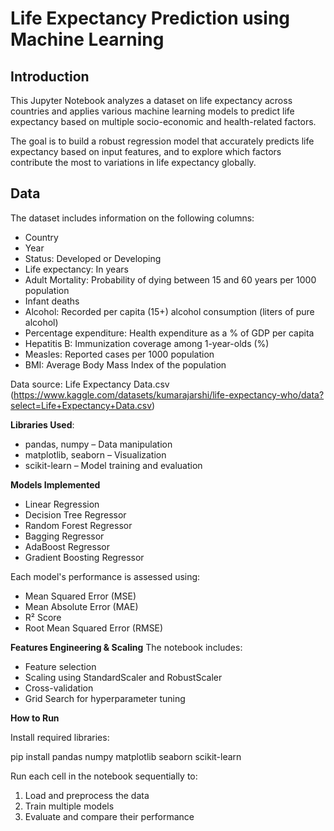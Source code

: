 
# Life Expectancy Prediction using Machine Learning


## Introduction
This Jupyter Notebook analyzes a dataset on life expectancy across countries and applies various machine learning models to predict life expectancy based on multiple socio-economic and health-related factors.

The goal is to build a robust regression model that accurately predicts life expectancy based on input features, and to explore which factors contribute the most to variations in life expectancy globally.

## Data

The dataset includes information on the following columns:

- Country
- Year
- Status: Developed or Developing
- Life expectancy: In years
- Adult Mortality: Probability of dying between 15 and 60 years per 1000 population
- Infant deaths
- Alcohol: Recorded per capita (15+) alcohol consumption (liters of pure alcohol)
- Percentage expenditure: Health expenditure as a % of GDP per capita
- Hepatitis B: Immunization coverage among 1-year-olds (%)
- Measles: Reported cases per 1000 population
- BMI: Average Body Mass Index of the population

Data source: Life Expectancy Data.csv (https://www.kaggle.com/datasets/kumarajarshi/life-expectancy-who/data?select=Life+Expectancy+Data.csv)

**Libraries Used**:
- pandas, numpy – Data manipulation
- matplotlib, seaborn – Visualization
- scikit-learn – Model training and evaluation

**Models Implemented**
- Linear Regression
- Decision Tree Regressor
- Random Forest Regressor
- Bagging Regressor
- AdaBoost Regressor
- Gradient Boosting Regressor

Each model's performance is assessed using:
- Mean Squared Error (MSE)
- Mean Absolute Error (MAE)
- R² Score
- Root Mean Squared Error (RMSE)

**Features Engineering & Scaling**
The notebook includes:
- Feature selection
- Scaling using StandardScaler and RobustScaler
- Cross-validation
- Grid Search for hyperparameter tuning

**How to Run**

Install required libraries:

pip install pandas numpy matplotlib seaborn scikit-learn

Run each cell in the notebook sequentially to:

1) Load and preprocess the data
2) Train multiple models
3) Evaluate and compare their performance
